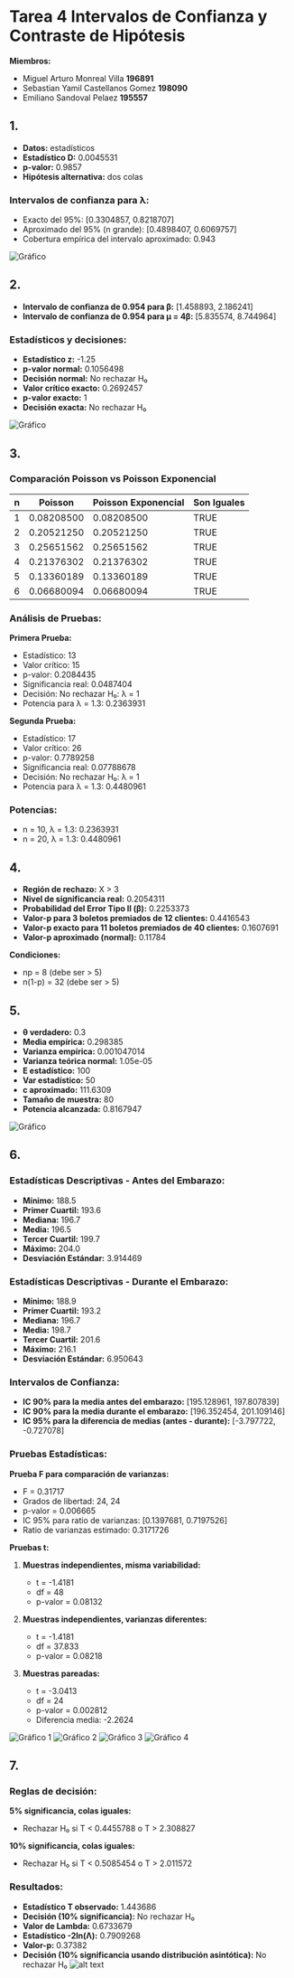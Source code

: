 # Tarea 4 Intervalos de Confianza y Contraste de Hipótesis
**Miembros:**  
- Miguel Arturo Monreal Villa **196891**  
- Sebastian Yamil Castellanos Gomez **198090**  
- Emiliano Sandoval Pelaez **195557**  

## 1. 

- **Datos:** estadísticos  
- **Estadístico D:** 0.0045531  
- **p-valor:** 0.9857  
- **Hipótesis alternativa:** dos colas  

### Intervalos de confianza para λ:
- Exacto del 95%: [0.3304857, 0.8218707]  
- Aproximado del 95% (n grande): [0.4898407, 0.6069757]  
- Cobertura empírica del intervalo aproximado: 0.943  

![Gráfico](image.png)

## 2.

- **Intervalo de confianza de 0.954 para β:** [1.458893, 2.186241]  
- **Intervalo de confianza de 0.954 para μ = 4β:** [5.835574, 8.744964]  

### Estadísticos y decisiones:
- **Estadístico z:** -1.25
- **p-valor normal:** 0.1056498
- **Decisión normal:** No rechazar H₀
- **Valor crítico exacto:** 0.2692457
- **p-valor exacto:** 1
- **Decisión exacta:** No rechazar H₀

![Gráfico](image-1.png)

## 3. 

### Comparación Poisson vs Poisson Exponencial

| n | Poisson | Poisson Exponencial | Son Iguales |
|---|---------|-------------------|-------------|
| 1 | 0.08208500 | 0.08208500 | TRUE |
| 2 | 0.20521250 | 0.20521250 | TRUE |
| 3 | 0.25651562 | 0.25651562 | TRUE |
| 4 | 0.21376302 | 0.21376302 | TRUE |
| 5 | 0.13360189 | 0.13360189 | TRUE |
| 6 | 0.06680094 | 0.06680094 | TRUE |

### Análisis de Pruebas:
**Primera Prueba:**
- Estadístico: 13
- Valor crítico: 15
- p-valor: 0.2084435
- Significancia real: 0.0487404
- Decisión: No rechazar H₀: λ = 1
- Potencia para λ = 1.3: 0.2363931

**Segunda Prueba:**
- Estadístico: 17
- Valor crítico: 26
- p-valor: 0.7789258
- Significancia real: 0.07788678
- Decisión: No rechazar H₀: λ = 1
- Potencia para λ = 1.3: 0.4480961

### Potencias:
- n = 10, λ = 1.3: 0.2363931
- n = 20, λ = 1.3: 0.4480961

## 4. 

- **Región de rechazo:** X > 3
- **Nivel de significancia real:** 0.2054311
- **Probabilidad del Error Tipo II (β):** 0.2253373
- **Valor-p para 3 boletos premiados de 12 clientes:** 0.4416543
- **Valor-p exacto para 11 boletos premiados de 40 clientes:** 0.1607691
- **Valor-p aproximado (normal):** 0.11784

**Condiciones:**
- np = 8 (debe ser > 5)
- n(1-p) = 32 (debe ser > 5)

## 5. 

- **θ verdadero:** 0.3
- **Media empírica:** 0.298385
- **Varianza empírica:** 0.001047014
- **Varianza teórica normal:** 1.05e-05
- **E estadístico:** 100
- **Var estadístico:** 50
- **c aproximado:** 111.6309
- **Tamaño de muestra:** 80
- **Potencia alcanzada:** 0.8167947

![Gráfico](image-2.png)

## 6. 

### Estadísticas Descriptivas - Antes del Embarazo:
- **Mínimo:** 188.5
- **Primer Cuartil:** 193.6
- **Mediana:** 196.7
- **Media:** 196.5
- **Tercer Cuartil:** 199.7
- **Máximo:** 204.0
- **Desviación Estándar:** 3.914469

### Estadísticas Descriptivas - Durante el Embarazo:
- **Mínimo:** 188.9
- **Primer Cuartil:** 193.2
- **Mediana:** 196.7
- **Media:** 198.7
- **Tercer Cuartil:** 201.6
- **Máximo:** 216.1
- **Desviación Estándar:** 6.950643

### Intervalos de Confianza:
- **IC 90% para la media antes del embarazo:** [195.128961, 197.807839]
- **IC 90% para la media durante el embarazo:** [196.352454, 201.109146]
- **IC 95% para la diferencia de medias (antes - durante):** [-3.797722, -0.727078]

### Pruebas Estadísticas:

**Prueba F para comparación de varianzas:**
- F = 0.31717
- Grados de libertad: 24, 24
- p-valor = 0.006665
- IC 95% para ratio de varianzas: [0.1397681, 0.7197526]
- Ratio de varianzas estimado: 0.3171726

**Pruebas t:**
1. **Muestras independientes, misma variabilidad:**
    - t = -1.4181
    - df = 48
    - p-valor = 0.08132

2. **Muestras independientes, varianzas diferentes:**
    - t = -1.4181
    - df = 37.833
    - p-valor = 0.08218

3. **Muestras pareadas:**
    - t = -3.0413
    - df = 24
    - p-valor = 0.002812
    - Diferencia media: -2.2624

![Gráfico 1](image-3.png)
![Gráfico 2](image-4.png)
![Gráfico 3](image-5.png)
![Gráfico 4](image-6.png)

## 7.

### Reglas de decisión:
**5% significancia, colas iguales:**
- Rechazar H₀ si T < 0.4455788 o T > 2.308827 

**10% significancia, colas iguales:**
- Rechazar H₀ si T < 0.5085454 o T > 2.011572 

### Resultados:
- **Estadístico T observado:** 1.443686 
- **Decisión (10% significancia):** No rechazar H₀ 
- **Valor de Lambda:** 0.6733679 
- **Estadístico -2ln(Λ):** 0.7909268 
- **Valor-p:** 0.37382 
- **Decisión (10% significancia usando distribución asintótica):** No rechazar H₀
![alt text](image-7.png)